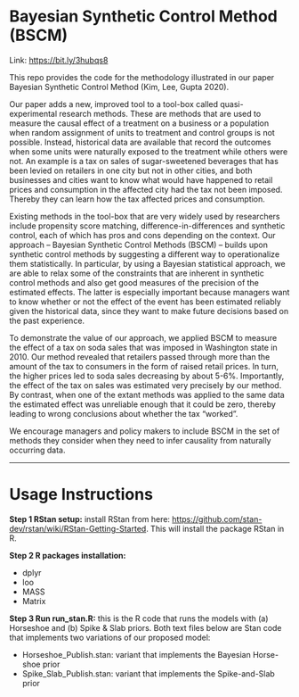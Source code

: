 # Bayesian Synthetic Control Method (BSCM)
Link: https://bit.ly/3hubqs8

This repo provides the code for the methodology illustrated in our paper Bayesian Synthetic Control Method (Kim, Lee, Gupta 2020).  

Our paper adds a new, improved tool to a tool-box called quasi-experimental research methods. These are methods that are used to measure the causal effect of a treatment on a business or a population when random assignment of units to treatment and control groups is not possible. Instead, historical data are available that record the outcomes when some units were naturally exposed to the treatment while others were not. An example is a tax on sales of sugar-sweetened beverages that has been levied on retailers in one city but not in other cities, and both businesses and cities want to know what would have happened to retail prices and consumption in the affected city had the tax not been imposed. Thereby they can learn how the tax affected prices and consumption.

Existing methods in the tool-box that are very widely used by researchers include propensity score matching, difference-in-differences and synthetic control, each of which has pros and cons depending on the context. Our approach – Bayesian Synthetic Control Methods (BSCM) – builds upon synthetic control methods by suggesting a different way to operationalize them statistically. In particular, by using a Bayesian statistical approach, we are able to relax some of the constraints that are inherent in synthetic control methods and also get good measures of the precision of the estimated effects. The latter is especially important because managers want to know whether or not the effect of the event has been estimated reliably given the historical data, since they want to make future decisions based on the past experience.

To demonstrate the value of our approach, we applied BSCM to measure the effect of a tax on soda sales that was imposed in Washington state in 2010. Our method revealed that retailers passed through more than the amount of the tax to consumers in the form of raised retail prices. In turn, the higher prices led to soda sales decreasing by about 5-6%. Importantly, the effect of the tax on sales was estimated very precisely by our method. By contrast, when one of the extant methods was applied to the same data the estimated effect was unreliable enough that it could be zero, thereby leading to wrong conclusions about whether the tax “worked”. 

We encourage managers and policy makers to include BSCM in the set of methods they consider when they need to infer causality from naturally occurring data.

---
# Usage Instructions

**Step 1 RStan setup:** install RStan from here: https://github.com/stan-dev/rstan/wiki/RStan-Getting-Started.   This will install the package RStan in R.  

**Step 2 R packages installation:** 
  * dplyr
  * loo
  * MASS
  * Matrix
  
**Step 3 Run run_stan.R:** this is the R code that runs the models with (a) Horseshoe and (b) Spike & Slab priors.  Both text files below are Stan code that implements two variations of our proposed model:

* Horseshoe_Publish.stan: variant that implements the Bayesian Horse-shoe prior
* Spike_Slab_Publish.stan: variant that implements the Spike-and-Slab prior

